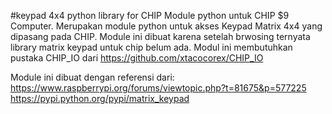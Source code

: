 #keypad 4x4 python library for CHIP
Module python untuk CHIP $9 Computer.
Merupakan module python untuk akses Keypad Matrix 4x4 yang dipasang pada CHIP.
Module ini dibuat karena setelah brwosing ternyata library matrix keypad untuk chip belum ada.
Modul ini membutuhkan pustaka CHIP_IO dari https://github.com/xtacocorex/CHIP_IO


Module ini dibuat dengan referensi dari:
https://www.raspberrypi.org/forums/viewtopic.php?t=81675&p=577225
https://pypi.python.org/pypi/matrix_keypad

